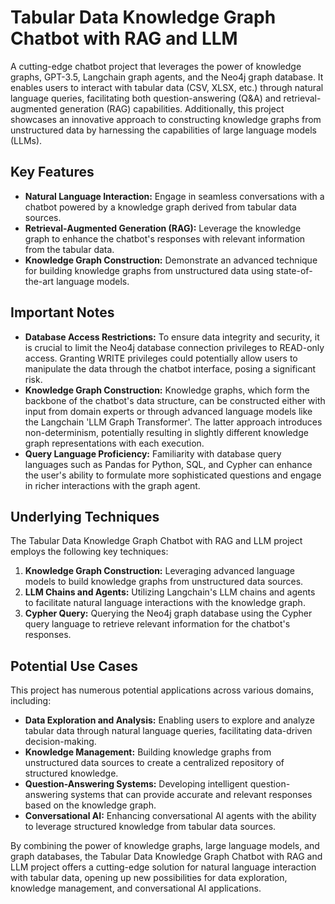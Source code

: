 # Tabular Data Knowledge Graph Chatbot with RAG and LLM

A cutting-edge chatbot project that leverages the power of knowledge graphs, GPT-3.5, Langchain graph agents, and the Neo4j graph database. It enables users to interact with tabular data (CSV, XLSX, etc.) through natural language queries, facilitating both question-answering (Q&A) and retrieval-augmented generation (RAG) capabilities. Additionally, this project showcases an innovative approach to constructing knowledge graphs from unstructured data by harnessing the capabilities of large language models (LLMs).

## Key Features

- **Natural Language Interaction:** Engage in seamless conversations with a chatbot powered by a knowledge graph derived from tabular data sources.
- **Retrieval-Augmented Generation (RAG):** Leverage the knowledge graph to enhance the chatbot's responses with relevant information from the tabular data.
- **Knowledge Graph Construction:** Demonstrate an advanced technique for building knowledge graphs from unstructured data using state-of-the-art language models.

## Important Notes

- **Database Access Restrictions:** To ensure data integrity and security, it is crucial to limit the Neo4j database connection privileges to READ-only access. Granting WRITE privileges could potentially allow users to manipulate the data through the chatbot interface, posing a significant risk.
- **Knowledge Graph Construction:** Knowledge graphs, which form the backbone of the chatbot's data structure, can be constructed either with input from domain experts or through advanced language models like the Langchain 'LLM Graph Transformer'. The latter approach introduces non-determinism, potentially resulting in slightly different knowledge graph representations with each execution.
- **Query Language Proficiency:** Familiarity with database query languages such as Pandas for Python, SQL, and Cypher can enhance the user's ability to formulate more sophisticated questions and engage in richer interactions with the graph agent.

## Underlying Techniques

The Tabular Data Knowledge Graph Chatbot with RAG and LLM project employs the following key techniques:

1. **Knowledge Graph Construction:** Leveraging advanced language models to build knowledge graphs from unstructured data sources.
2. **LLM Chains and Agents:** Utilizing Langchain's LLM chains and agents to facilitate natural language interactions with the knowledge graph.
3. **Cypher Query:** Querying the Neo4j graph database using the Cypher query language to retrieve relevant information for the chatbot's responses.

## Potential Use Cases

This project has numerous potential applications across various domains, including:

- **Data Exploration and Analysis:** Enabling users to explore and analyze tabular data through natural language queries, facilitating data-driven decision-making.
- **Knowledge Management:** Building knowledge graphs from unstructured data sources to create a centralized repository of structured knowledge.
- **Question-Answering Systems:** Developing intelligent question-answering systems that can provide accurate and relevant responses based on the knowledge graph.
- **Conversational AI:** Enhancing conversational AI agents with the ability to leverage structured knowledge from tabular data sources.

By combining the power of knowledge graphs, large language models, and graph databases, the Tabular Data Knowledge Graph Chatbot with RAG and LLM project offers a cutting-edge solution for natural language interaction with tabular data, opening up new possibilities for data exploration, knowledge management, and conversational AI applications.
